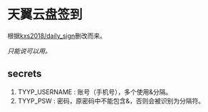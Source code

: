 # 天翼云盘签到

根据[kxs2018/daily_sign](https://github.com/kxs2018/daily_sign)删改而来。

*只能说可以用。*

## secrets
1. TYYP_USERNAME : 账号（手机号），多个使用&分隔。
2. TYYP_PSW : 密码，原密码中不能包含&，否则会被识别为分隔符。
